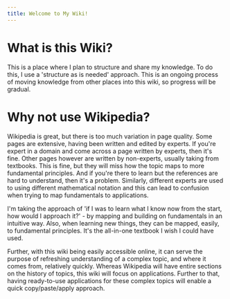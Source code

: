 ```yaml
---
title: Welcome to My Wiki!
---
```

# What is this Wiki?
This is a place where I plan to structure and share my knowledge. To do this, I use a 'structure as is needed' approach. This is an ongoing process of moving knowledge from other places into this wiki, so progress will be gradual. 

# Why not use Wikipedia?
Wikipedia is great, but there is too much variation in page quality. Some pages are extensive, having been written and edited by experts. If you're expert in a domain and come across a page written by experts, then it's fine. Other pages however are written by non-experts, usually taking from textbooks. This is fine, but they will miss how the topic maps to more fundamental principles. And if you're there to learn but the references are hard to understand, then it's a problem. Similarly, different experts are used to using different mathematical notation and this can lead to confusion when trying to map fundamentals to applications. 

I'm taking the approach of 'if I was to learn what I know now from the start, how would I approach it?' -  by mapping and building on fundamentals in an intuitive way. Also, when learning new things, they can be mapped, easily, to fundamental principles. It's the all-in-one textbook I wish I could have used. 

Further, with this wiki being easily accessible online, it can serve the purpose of refreshing understanding of a complex topic, and where it comes from, relatively quickly. Whereas Wikipedia will have entire sections on the history of topics, this wiki will focus on applications. Further to that, having ready-to-use applications for these complex topics will enable a quick copy/paste/apply approach. 

